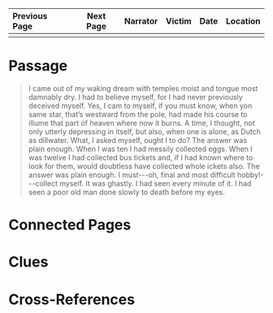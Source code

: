 | Previous Page | Next Page | Narrator | Victim | Date | Location |
|:--------------|:---------:|---------:|-------:|-----:|---------:|
|               |           |          |        |      |          |

# Passage
>I came out of my waking dream with temples moist and tongue most damnably dry. I had to believe myself, for I had never previously deceived myself. Yes, I cam to myself, if you must know, when yon same star, that’s westward from the pole, had made his course to illume that part of heaven where now it burns. A time, I thought, not only utterly depressing in itself, but also, when one is alone, as Dutch as dillwater. What, I asked myself, ought I to do? The answer was plain enough. When I was ten I had messily collected eggs. When I was twelve I had collected bus tickets and, if I had known where to look for them, would doubtless have collected whole ickets also. The answer was plain enough. I must---oh, final and most difficult hobby!---collect myself. It was ghastly. I had seen every minute of it. I had seen a poor old man done slowly to death before my eyes. 
# Connected Pages
# Clues
# Cross-References
